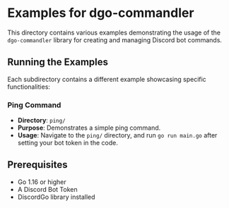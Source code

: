 # Examples for dgo-commandler

This directory contains various examples demonstrating the usage of the `dgo-commandler` library for creating and managing Discord bot commands.

## Running the Examples

Each subdirectory contains a different example showcasing specific functionalities:

### Ping Command

- **Directory**: `ping/`
- **Purpose**: Demonstrates a simple ping command.
- **Usage**: Navigate to the `ping/` directory, and run `go run main.go` after setting your bot token in the code.

## Prerequisites

- Go 1.16 or higher
- A Discord Bot Token
- DiscordGo library installed
